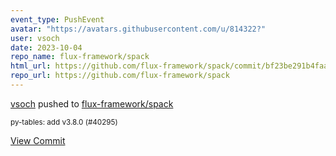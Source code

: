 ```yaml
---
event_type: PushEvent
avatar: "https://avatars.githubusercontent.com/u/814322?"
user: vsoch
date: 2023-10-04
repo_name: flux-framework/spack
html_url: https://github.com/flux-framework/spack/commit/bf23be291b4faa27745f35743a6727a9bb3fcdbf
repo_url: https://github.com/flux-framework/spack
---
```


<a href='https://github.com/vsoch' target='_blank'>vsoch</a> pushed to <a href='https://github.com/flux-framework/spack' target='_blank'>flux-framework/spack</a>

<small>py-tables: add v3.8.0 (#40295)</small>

<a href='https://github.com/flux-framework/spack/commit/bf23be291b4faa27745f35743a6727a9bb3fcdbf' target='_blank'>View Commit</a>